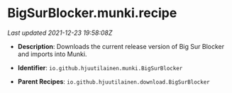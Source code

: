# BigSurBlocker.munki.recipe

_Last updated 2021-12-23 19:58:08Z_

- **Description**: Downloads the current release version of Big Sur Blocker and imports into Munki.

- **Identifier**: `io.github.hjuutilainen.munki.BigSurBlocker`

- **Parent Recipes**: `io.github.hjuutilainen.download.BigSurBlocker`